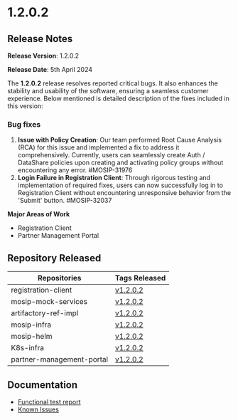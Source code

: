 # 1.2.0.2

## Release Notes

**Release Version**: 1.2.0.2

**Release Date**: 5th April 2024

The **1.2.0.2** release resolves reported critical bugs. It also enhances the stability and usability of the software, ensuring a seamless customer experience. Below mentioned is detailed description of the fixes included in this version:

### Bug fixes

1. **Issue with Policy Creation**: Our team performed Root Cause Analysis (RCA) for this issue and implemented a fix to address it comprehensively. Currently, users can seamlessly create Auth / DataShare policies upon creating and activating policy groups without encountering any error. #MOSIP-31976
2. **Login Failure in Registration Client**: Through rigorous testing and implementation of required fixes, users can now successfully log in to Registration Client without encountering unresponsive behavior from the 'Submit' button. #MOSIP-32037

**Major Areas of Work**

* Registration Client
* Partner Management Portal

## Repository Released

| Repositories              | Tags Released                                                                |
| ------------------------- | ---------------------------------------------------------------------------- |
| registration-client       | [v1.2.0.2](https://github.com/mosip/registration-client/tree/v1.2.0.2)       |
| mosip-mock-services       | [v1.2.0.2](https://github.com/mosip/mosip-mock-services/tree/v1.2.0.2)       |
| artifactory-ref-impl      | [v1.2.0.2](https://github.com/mosip/artifactory-ref-impl/tree/v1.2.0.2)      |
| mosip-infra               | [v1.2.0.2](https://github.com/mosip/mosip-infra/tree/v1.2.0.2)               |
| mosip-helm                | [v1.2.0.2](https://github.com/mosip/mosip-helm/tree/v1.2.0.2)                |
| K8s-infra                 | [v1.2.0.2](https://github.com/mosip/k8s-infra/tree/v1.2.0.2)                 |
| partner-management-portal | [v1.2.0.2](https://github.com/mosip/partner-management-portal/tree/v1.2.0.2) |

## Documentation

* [Functional test report](https://docs.mosip.io/1.2.0/releases/1.2.0.2/test-report)
* [Known Issues](https://mosip.atlassian.net/issues/?jql=labels%20%3D%20%22known\_issue\_1202%22)
